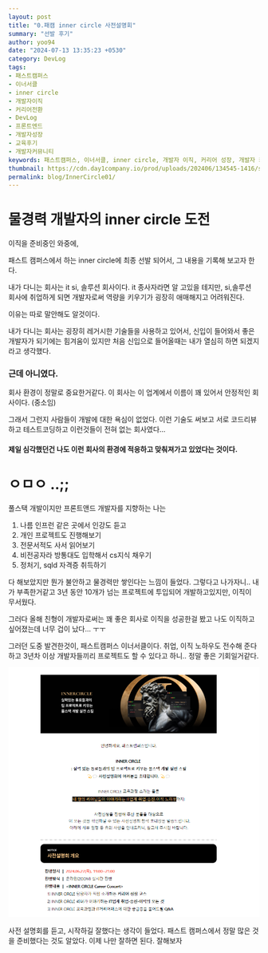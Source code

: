 ```yaml
---
layout: post
title: "0.패캠 inner circle 사전설명회"
summary: "선발 후기"
author: yoo94
date: "2024-07-13 13:35:23 +0530"
category: DevLog
tags:
- 패스트캠퍼스
- 이너서클
- inner circle
- 개발자이직
- 커리어전환
- DevLog
- 프론트엔드
- 개발자성장
- 교육후기
- 개발자커뮤니티
keywords: 패스트캠퍼스, 이너서클, inner circle, 개발자 이직, 커리어 성장, 개발자 커뮤니티, 사전 설명회 후기, 개발자 교육 프로그램, 프론트엔드 개발자, 레거시 환경, 개발자 불안, 프로젝트 기반 학습, 개발자 커리어 설계
thumbnail: https://cdn.day1company.io/prod/uploads/202406/134545-1416/simbol-black.png
permalink: blog/InnerCircle01/
---
```


# 물경력 개발자의 inner circle 도전

이직을 준비중인 와중에,

패스트 캠퍼스에서 하는 inner circle에 최종 선발 되어서, 그 내용을 기록해 보고자 한다.

내가 다니는 회사는 it si, 솔루션 회사이다. it 종사자라면 알 고있을 테지만, si,솔루션 회사에 취업하게 되면
개발자로써 역량을 키우기가 굉장히 애매해지고 어려워진다.

이유는 따로 말안해도 알것이다.

내가 다니는 회사는 굉장히 레거시한 기술들을 사용하고 있어서, 신입이 들어와서 좋은 개발자가 되기에는 힘겨움이 있지만
처음 신입으로 들어올때는 내가 열심히 하면 되겠지 라고 생각했다.

### 근데 아니였다.

회사 환경이 정말로 중요한거같다. 이 회사는 이 업계에서 이름이 꽤 있어서 안정적인 회사이다. (중소임)

그래서 그런지 사람들이 개발에 대한 욕심이 없었다. 이런 기술도 써보고 서로 코드리뷰하고 테스트코딩하고
이런것들이 전혀 없는 회사였다...

#### 제일 심각했던건 나도 이런 회사의 환경에 적응하고 맞춰져가고 있었다는 것이다.

# ㅇㅁㅇ ..;;

풀스택 개발이지만 프론트앤드 개발자를 지향하는 나는

1. 나름 인프런 같은 곳에서 인강도 듣고
2. 개인 프로젝트도 진행해보기
3. 전문서적도 사서 읽어보기
4. 비전공자라 방통대도 입학해서 cs지식 채우기
5. 정처기, sqld 자격증 취득하기

다 해보았지만 뭔가 불안하고 물경력만 쌓인다는 느낌이 들었다. 그렇다고 나가자니.. 내가 부족한거같고
3년 동안 10개가 넘는 프로젝트에 투입되어 개발하고있지만, 이직이 무서웠다.

그러다 올해 친형이 개발자로써는 꽤 좋은 회사로 이직을 성공한걸 봤고 나도 이직하고 싶어졌는데
너무 겁이 났다... ㅜㅜ

그러던 도중 발견한것이, 패스트캠퍼스 이너서클이다. 취업, 이직 노하우도 전수해 준다하고
3년차 이상 개발자들끼리 프로젝트도 할 수 있다고 하니.. 정말 좋은 기회일거같다.

![img.png](../assets/img/innercircle1.png)

사전 설명회를 듣고, 시작하길 잘했다는 생각이 들었다.
패스트 캠퍼스에서 정말 많은 것을 준비했다는 것도 알았다.
이제 나만 잘하면 된다. 잘해보자
